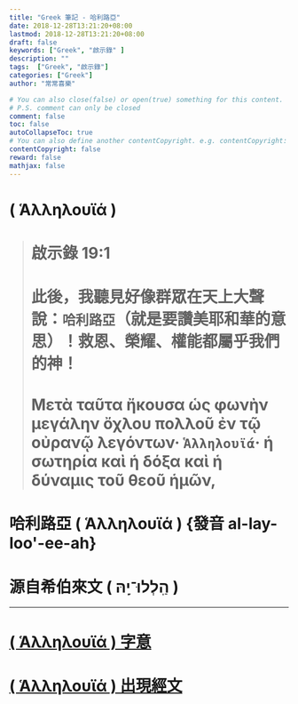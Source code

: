 ```yaml
---
title: "Greek 筆記 - 哈利路亞"
date: 2018-12-28T13:21:20+08:00
lastmod: 2018-12-28T13:21:20+08:00
draft: false
keywords: ["Greek", "啟示錄" ]
description: ""
tags:  ["Greek", "啟示錄"]
categories: ["Greek"]
author: "常常喜樂"

# You can also close(false) or open(true) something for this content.
# P.S. comment can only be closed
comment: false
toc: false
autoCollapseToc: true
# You can also define another contentCopyright. e.g. contentCopyright: "This is another copyright."
contentCopyright: false
reward: false
mathjax: false
---
```


# ( Ἁλληλουϊά ) 

> # 啟示錄 19:1  
> # 此後，我聽見好像群眾在天上大聲說：`哈利路亞`（就是要讚美耶和華的意思）！救恩、榮耀、權能都屬乎我們的神！    
> # Μετὰ ταῦτα ἤκουσα ὡς φωνὴν μεγάλην ὄχλου πολλοῦ ἐν τῷ οὐρανῷ λεγόντων· `Ἁλληλουϊά`· ἡ σωτηρία καὶ ἡ δόξα καὶ ἡ δύναμις τοῦ θεοῦ ἡμῶν, 

# 哈利路亞 ( Ἁλληλουϊά ) {發音 al-lay-loo'-ee-ah}
# 源自希伯來文 ( הַֽלְלוּ־יָֽהּ )

---

# <a href="https://bible.fhl.net/new/s.php?N=0&k=00239&m=" target="_blank">( Ἁλληλουϊά ) 字意</a>

# <a href="https://bible.fhl.net/new/search.php?VERSION=unv&strongflag=1&TABFLAG=1&orig=1&keyword=00239" target="_blank">( Ἁλληλουϊά ) 出現經文</a>